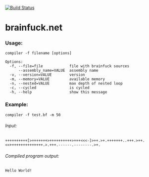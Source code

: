 [![Build Status](https://travis-ci.org/novak-as/brainfuck.net.svg?branch=master)](https://travis-ci.org/novak-as/brainfuck.net)

# brainfuck.net

### Usage:

```
compiler -f filename [options]

Options:
  -f, --file=file            file with brainfuck sources
      --assembly_name=VALUE  assembly name
  -v, --version=VALUE        version
  -m, --memory=VALUE         available memory
  -n, --nested=VALUE         max depth of nested loop
  -c, --cycled               is cycled
  -h, --help                 show this message
```

### Example:

`compiler -f test.bf -m 50`

###### Input:

`++++++++++[>+++++++>++++++++++>+++<<<-]>++.>+.+++++++..+++.>++.<<+++++++++++++++.>.+++.------.--------.>+.`

###### Compiled program output: 
`Hello World!`
